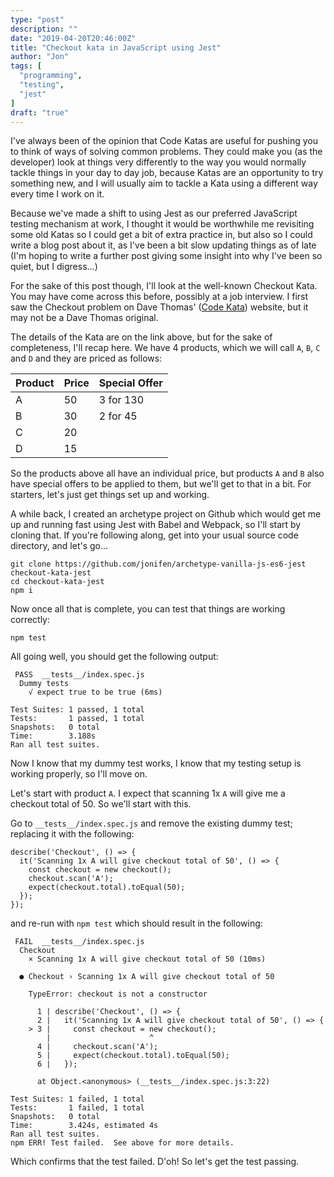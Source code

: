 ```yaml
---
type: "post"
description: ""
date: "2019-04-20T20:46:00Z"
title: "Checkout kata in JavaScript using Jest"
author: "Jon"
tags: [
  "programming",
  "testing",
  "jest"
]
draft: "true"
---
```


I've always been of the opinion that Code Katas are useful for pushing you to think of ways of solving common problems. They could make you (as the developer) look at things very differently to the way you would normally tackle things in your day to day job, because Katas are an opportunity to try something new, and I will usually aim to tackle a Kata using a different way every time I work on it.

Because we've made a shift to using Jest as our preferred JavaScript testing mechanism at work, I thought it would be worthwhile me revisiting some old Katas so I could get a bit of extra practice in, but also so I could write a blog post about it, as I've been a bit slow updating things as of late (I'm hoping to write a further post giving some insight into why I've been so quiet, but I digress...)

For the sake of this post though, I'll look at the well-known Checkout Kata. You may have come across this before, possibly at a job interview. I first saw the Checkout problem on Dave Thomas' ([Code Kata](http://codekata.com/kata/kata09-back-to-the-checkout/)) website, but it may not be a Dave Thomas original.

The details of the Kata are on the link above, but for the sake of completeness, I'll recap here. We have 4 products, which we will call `A`, `B`, `C` and `D` and they are priced as follows:

|  Product  |  Price  |  Special Offer  |
|-----------|---------|-----------------|
|  A  |  50  |  3 for 130  |
|  B  |  30  |  2 for 45  |
|  C  |  20  ||
|  D  |  15  ||

So the products above all have an individual price, but products `A` and `B` also have special offers to be applied to them, but we'll get to that in a bit. For starters, let's just get things set up and working.

A while back, I created an archetype project on Github which would get me up and running fast using Jest with Babel and Webpack, so I'll start by cloning that. If you're following along, get into your usual source code directory, and let's go...

```
git clone https://github.com/jonifen/archetype-vanilla-js-es6-jest checkout-kata-jest
cd checkout-kata-jest
npm i
```

Now once all that is complete, you can test that things are working correctly:

```
npm test
```

All going well, you should get the following output:

```
 PASS  __tests__/index.spec.js
  Dummy tests
    √ expect true to be true (6ms)

Test Suites: 1 passed, 1 total
Tests:       1 passed, 1 total
Snapshots:   0 total
Time:        3.188s
Ran all test suites.
```

Now I know that my dummy test works, I know that my testing setup is working properly, so I'll move on.

Let's start with product `A`. I expect that scanning 1x `A` will give me a checkout total of 50. So we'll start with this.

Go to `__tests__/index.spec.js` and remove the existing dummy test; replacing it with the following:

```
describe('Checkout', () => {
  it('Scanning 1x A will give checkout total of 50', () => {
    const checkout = new checkout();
    checkout.scan('A');
    expect(checkout.total).toEqual(50);
  });
});
```

and re-run with `npm test` which should result in the following:

```
 FAIL  __tests__/index.spec.js
  Checkout
    × Scanning 1x A will give checkout total of 50 (10ms)

  ● Checkout › Scanning 1x A will give checkout total of 50

    TypeError: checkout is not a constructor

      1 | describe('Checkout', () => {
      2 |   it('Scanning 1x A will give checkout total of 50', () => {
    > 3 |     const checkout = new checkout();
        |                      ^
      4 |     checkout.scan('A');
      5 |     expect(checkout.total).toEqual(50);
      6 |   });

      at Object.<anonymous> (__tests__/index.spec.js:3:22)

Test Suites: 1 failed, 1 total
Tests:       1 failed, 1 total
Snapshots:   0 total
Time:        3.424s, estimated 4s
Ran all test suites.
npm ERR! Test failed.  See above for more details.
```

Which confirms that the test failed. D'oh! So let's get the test passing.

